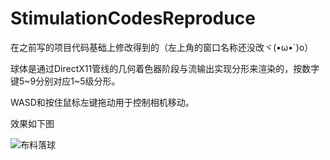 # StimulationCodesReproduce
在之前写的项目代码基础上修改得到的（左上角的窗口名称还没改ヾ(•ω•`)o）

球体是通过DirectX11管线的几何着色器阶段与流输出实现分形来渲染的，按数字键5\~9分别对应1~5级分形。

WASD和按住鼠标左键拖动用于控制相机移动。

效果如下图

![布料落球](https://user-images.githubusercontent.com/86449016/227725121-a1fe2a54-1035-47eb-83c4-109cad4af3c9.gif)
